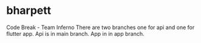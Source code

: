 # bharpett
Code Break - Team Inferno
There are two branches one for api and one for flutter app.
Api is in main branch.
App in in app branch.
